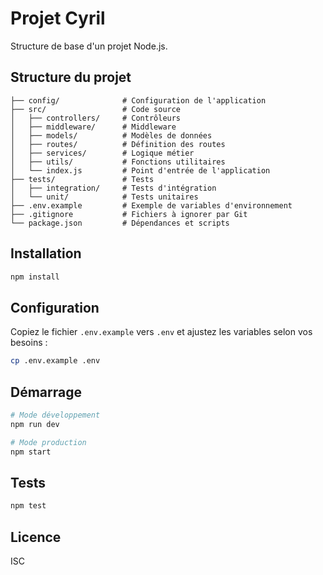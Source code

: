# Projet Cyril

Structure de base d'un projet Node.js.

## Structure du projet

```
├── config/              # Configuration de l'application
├── src/                 # Code source
│   ├── controllers/     # Contrôleurs
│   ├── middleware/      # Middleware
│   ├── models/          # Modèles de données
│   ├── routes/          # Définition des routes
│   ├── services/        # Logique métier
│   ├── utils/           # Fonctions utilitaires
│   └── index.js         # Point d'entrée de l'application
├── tests/               # Tests
│   ├── integration/     # Tests d'intégration
│   └── unit/            # Tests unitaires
├── .env.example         # Exemple de variables d'environnement
├── .gitignore           # Fichiers à ignorer par Git
└── package.json         # Dépendances et scripts
```

## Installation

```bash
npm install
```

## Configuration

Copiez le fichier `.env.example` vers `.env` et ajustez les variables selon vos besoins :

```bash
cp .env.example .env
```

## Démarrage

```bash
# Mode développement
npm run dev

# Mode production
npm start
```

## Tests

```bash
npm test
```

## Licence

ISC